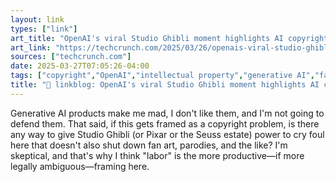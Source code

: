 ```yaml
---
layout: link
types: ["link"]
art_title: "OpenAI's viral Studio Ghibli moment highlights AI copyright concerns | TechCrunch"
art_link: "https://techcrunch.com/2025/03/26/openais-viral-studio-ghibli-moment-highlights-ai-copyright-concerns/?utm_source=dlvr.it&utm_medium=bluesky"
sources: ["techcrunch.com"]
date: 2025-03-27T07:05:26-04:00
tags: ["copyright","OpenAI","intellectual property","generative AI","fair use"]
title: "🔗 linkblog: OpenAI's viral Studio Ghibli moment highlights AI copyright concerns | TechCrunch"
---
```

Generative AI products make me mad, I don't like them, and I'm not going to defend them. That said, if this gets framed as a copyright problem, is there any way to give Studio Ghibli (or Pixar or the Seuss estate) power to cry foul here that doesn't also shut down fan art, parodies, and the like? I'm skeptical, and that's why I think "labor" is the more productive—if more legally ambiguous—framing here.